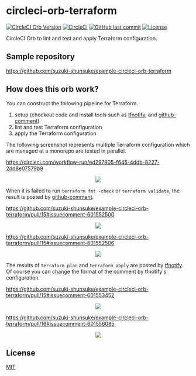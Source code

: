 # circleci-orb-terraform

[![CircleCI Orb Version](https://img.shields.io/badge/endpoint.svg?url=https://badges.circleci.io/orb/suzuki-shunsuke/terraform)](https://circleci.com/orbs/registry/orb/suzuki-shunsuke/terraform)
[![CircleCI](https://circleci.com/gh/suzuki-shunsuke/circleci-orb-terraform.svg?style=svg)](https://circleci.com/gh/suzuki-shunsuke/circleci-orb-terraform)
[![GitHub last commit](https://img.shields.io/github/last-commit/suzuki-shunsuke/circleci-orb-terraform.svg)](https://github.com/suzuki-shunsuke/circleci-orb-terraform)
[![License](http://img.shields.io/badge/license-mit-blue.svg?style=flat-square)](https://raw.githubusercontent.com/suzuki-shunsuke/circleci-orb-terraform/master/LICENSE)

CircleCI Orb to lint and test and apply Terraform configuration.

## Sample repository

https://github.com/suzuki-shunsuke/example-circleci-orb-terraform

## How does this orb work?

You can construct the following pipeline for Terraform.

1. setup (checkout code and install tools such as [tfnotify](https://github.com/mercari/tfnotify), and [github-comment](https://github.com/suzuki-shunsuke/github-comment))
2. lint and test Terraform configuration
3. apply the Terraform configuration

The following screenshot represents multiple Terraform configuration which are managed at a monorepo are tested in parallel.

https://circleci.com/workflow-run/ed297905-f645-4ddb-8227-2dd8e07579b9

<p align="center">
  <img src="https://cdn.jsdelivr.net/gh/suzuki-shunsuke/artifact@master/circleci-orb-terraform/pipeline-diagram.png">
</p>

When it is failed to run `terraform fmt -check` or `terraform validate`, the result is posted by [github-comment](https://github.com/suzuki-shunsuke/github-comment).

https://github.com/suzuki-shunsuke/example-circleci-orb-terraform/pull/15#issuecomment-601552500

<p align="center">
  <img src="https://cdn.jsdelivr.net/gh/suzuki-shunsuke/artifact@master/circleci-orb-terraform/fmt-check-error.png">
</p>

https://github.com/suzuki-shunsuke/example-circleci-orb-terraform/pull/15#issuecomment-601552506

<p align="center">
  <img src="https://cdn.jsdelivr.net/gh/suzuki-shunsuke/artifact@master/circleci-orb-terraform/validate-error.png">
</p>

The results of `terraform plan` and `terraform apply` are posted by [tfnotify](https://github.com/mercari/tfnotify). Of course you can change the format of the comment by tfnotify's configuration.

https://github.com/suzuki-shunsuke/example-circleci-orb-terraform/pull/15#issuecomment-601553452

<p align="center">
  <img src="https://cdn.jsdelivr.net/gh/suzuki-shunsuke/artifact@master/circleci-orb-terraform/plan.png">
</p>

https://github.com/suzuki-shunsuke/example-circleci-orb-terraform/pull/16#issuecomment-601556085

<p align="center">
  <img src="https://cdn.jsdelivr.net/gh/suzuki-shunsuke/artifact@master/circleci-orb-terraform/apply.png">
</p>

## License

[MIT](LICENSE)
